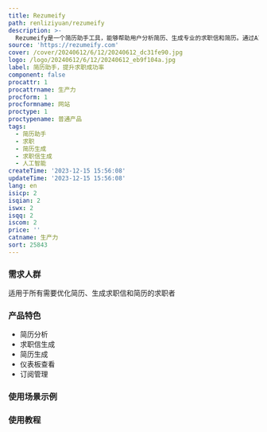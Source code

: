 ```yaml
---
title: Rezumeify
path: renliziyuan/rezumeify
description: >-
  Rezumeify是一个简历助手工具，能够帮助用户分析简历、生成专业的求职信和简历。通过AI技术，Rezumeify可以对用户的简历进行深度分析，并根据用户所申请的职位，生成专业的求职信和简历。用户可以在仪表板中查看所有的简历分析报告和生成的求职信和简历。定价方面，Rezumeify提供不同的订阅套餐。用户可以根据自己的需求选择合适的套餐。
source: 'https://rezumeify.com'
cover: /cover/20240612/6/12/20240612_dc31fe90.jpg
logo: /logo/20240612/6/12/20240612_eb9f104a.jpg
label: 简历助手，提升求职成功率
component: false
procattr: 1
procattrname: 生产力
procform: 1
procformname: 网站
proctype: 1
proctypename: 普通产品
tags:
  - 简历助手
  - 求职
  - 简历生成
  - 求职信生成
  - 人工智能
createTime: '2023-12-15 15:56:08'
updateTime: '2023-12-15 15:56:08'
lang: en
isicp: 2
isqian: 2
iswx: 2
isqq: 2
iscom: 2
price: ''
catname: 生产力
sort: 25843
---
```




### 需求人群
适用于所有需要优化简历、生成求职信和简历的求职者

### 产品特色
- 简历分析
- 求职信生成
- 简历生成
- 仪表板查看
- 订阅管理

### 使用场景示例


### 使用教程


  

